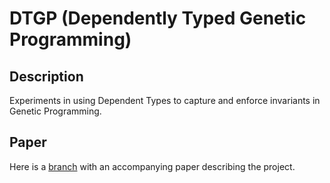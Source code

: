 DTGP (Dependently Typed Genetic Programming)
============================================

## Description ##

Experiments in using Dependent Types to capture and enforce invariants
in Genetic Programming.

## Paper ##

Here is a [branch](http://github.com/larrytheliquid/dtgp/tree/aaip11)
with an accompanying paper describing the project.



